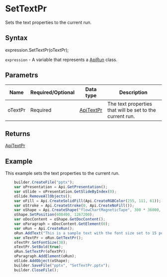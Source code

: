 # SetTextPr

Sets the text properties to the current run.

## Syntax

expression.SetTextPr(oTextPr);

`expression` - A variable that represents a [ApiRun](../ApiRun.md) class.

## Parametrs

| **Name** | **Required/Optional** | **Data type** | **Description** |
| ------------- | ------------- | ------------- | ------------- |
| oTextPr | Required | [ApiTextPr](../../ApiTextPr/ApiTextPr.md) | The text properties that will be set to the current run. |

## Returns

[ApiTextPr](../../ApiTextPr/ApiTextPr.md)

## Example

This example sets the text properties to the current run.

```javascript
	builder.CreateFile("pptx");
	var oPresentation = Api.GetPresentation();
	var oSlide = oPresentation.GetSlideByIndex(0);
	oSlide.RemoveAllObjects();
	var oFill = Api.CreateSolidFill(Api.CreateRGBColor(255, 111, 61));
	var oStroke = Api.CreateStroke(0, Api.CreateNoFill());
	var oShape = Api.CreateShape("flowChartMagneticTape", 300 * 36000, 130 * 36000, oFill, oStroke);
	oShape.SetPosition(608400, 1267200);
	var oDocContent = oShape.GetDocContent();
	var oParagraph = oDocContent.GetElement(0);
	var oRun = Api.CreateRun();
	oRun.AddText("This is a sample text with the font size set to 15 points and the font weight set to bold.");
	var oTextPr = oRun.GetTextPr();
	oTextPr.SetFontSize(30);
	oTextPr.SetBold(true);
	oRun.SetTextPr(oTextPr);
	oParagraph.AddElement(oRun);
	oSlide.AddObject(oShape);
	builder.SaveFile("pptx", "SetTextPr.pptx");
	builder.CloseFile();
```